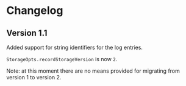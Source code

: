 # Changelog

## Version 1.1

Added support for string identifiers for the log entries.

`StorageOpts.recordStorageVersion` is now `2`.

Note: at this moment there are no means provided for migrating from version 1 to version 2.
